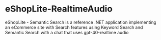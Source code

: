 # eShopLite-RealtimeAudio
eShopLite - Semantic Search is a reference .NET application implementing an eCommerce site with Search features using Keyword Search and Semantic Search with a chat that uses gpt-40-realtime audio
